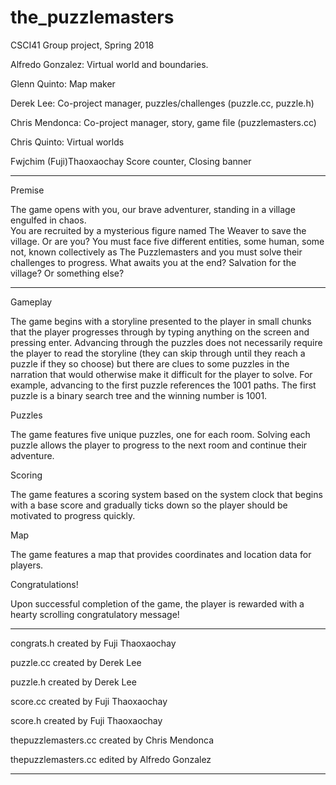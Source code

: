 # the_puzzlemasters
CSCI41 Group project, Spring 2018

Alfredo Gonzalez:         Virtual world and boundaries.

Glenn Quinto:             Map maker

Derek Lee:                Co-project manager, puzzles/challenges (puzzle.cc, puzzle.h)

Chris Mendonca:           Co-project manager, story, game file (puzzlemasters.cc)

Chris Quinto:             Virtual worlds

Fwjchim (Fuji)Thaoxaochay Score counter, Closing banner

**************************************************************************************

Premise

The game opens with you, our brave adventurer, standing in a village engulfed in chaos.  
You are recruited by a mysterious figure named The Weaver to save the village.  Or are 
you?  You must face five different entities, some human, some not, known collectively 
as The Puzzlemasters and you must solve their challenges to progress.  What awaits you 
at the end?  Salvation for the village? Or something else?

**************************************************************************************

Gameplay

The game begins with a storyline presented to the player in small chunks that the 
player progresses through by typing anything on the screen and pressing enter.  Advancing
through the puzzles does not necessarily require the player to read the storyline (they 
can skip through until they reach a puzzle if they so choose) but there are clues to 
some puzzles in the narration that would otherwise make it difficult for the player to
solve.  For example, advancing to the first puzzle references the 1001 paths.  The first
puzzle is a binary search tree and the winning number is 1001.

Puzzles

The game features five unique puzzles, one for each room.  Solving each puzzle allows
the player to progress to the next room and continue their adventure.

Scoring

The game features a scoring system based on the system clock that begins with a base
score and gradually ticks down so the player should be motivated to progress quickly.

Map

The game features a map that provides coordinates and location data for players.

Congratulations!

Upon successful completion of the game, the player is rewarded with a hearty scrolling 
congratulatory message!

**************************************************************************************

congrats.h created by Fuji Thaoxaochay

puzzle.cc created by Derek Lee

puzzle.h created by Derek Lee

score.cc created by Fuji Thaoxaochay

score.h created by Fuji Thaoxaochay

thepuzzlemasters.cc created by Chris Mendonca

thepuzzlemasters.cc edited by Alfredo Gonzalez

**************************************************************************************
